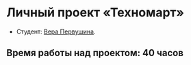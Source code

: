# Личный проект «Техномарт»

* Студент: [Вера Первушина](https://up.htmlacademy.ru/htmlcss/36/user/1997189).

## Время работы над проектом: 40 часов
